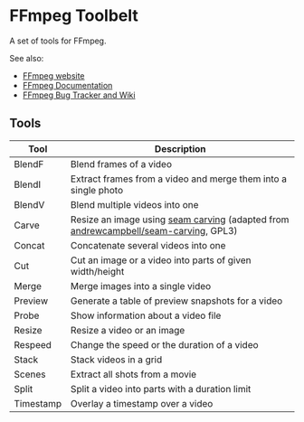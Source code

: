 # FFmpeg Toolbelt

A set of tools for FFmpeg.

See also:

- [FFmpeg website](https://ffmpeg.org/)
- [FFmpeg Documentation](https://ffmpeg.org/ffmpeg-all.html)
- [FFmpeg Bug Tracker and Wiki](https://trac.ffmpeg.org/wiki)

## Tools

Tool | Description
---- | -----------
BlendF | Blend frames of a video
BlendI | Extract frames from a video and merge them into a single photo
BlendV | Blend multiple videos into one
Carve | Resize an image using [seam carving](https://en.m.wikipedia.org/wiki/Seam_carving) (adapted from [andrewcampbell/seam-carving](https://github.com/andrewdcampbell/seam-carving), GPL3)
Concat | Concatenate several videos into one
Cut | Cut an image or a video into parts of given width/height
Merge | Merge images into a single video
Preview | Generate a table of preview snapshots for a video
Probe | Show information about a video file
Resize | Resize a video or an image
Respeed | Change the speed or the duration of a video
Stack | Stack videos in a grid
Scenes | Extract all shots from a movie
Split | Split a video into parts with a duration limit
Timestamp | Overlay a timestamp over a video